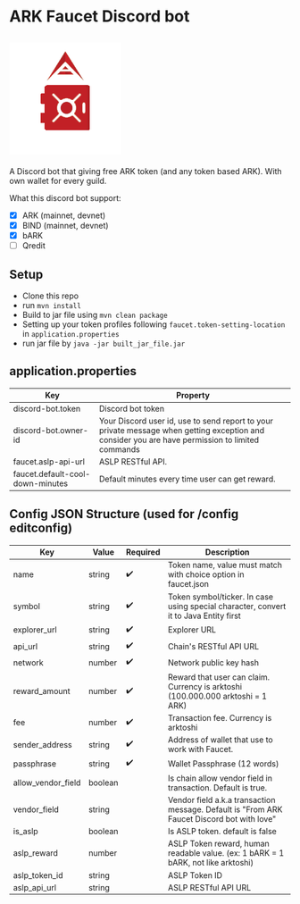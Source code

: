 # **ARK Faucet Discord bot**
![ARK Faucet Discord bot logo](https://raw.githubusercontent.com/qvanphong/ark-faucet-discord-bot/main/images/arkfaucetlogo.png)
---
A Discord bot that giving free ARK token (and any token based ARK). With own wallet for every guild.

What this discord bot support:
- [x] ARK (mainnet, devnet)
- [x] BIND (mainnet, devnet)
- [x] bARK
- [ ] Qredit

## Setup
- Clone this repo
- run `mvn install`
- Build to jar file using `mvn clean package`
- Setting up your token profiles following `faucet.token-setting-location` in `application.properties`
- run jar file by `java -jar built_jar_file.jar`


## application.properties
| Key                              | Property                                                                                                                                         |
|----------------------------------|--------------------------------------------------------------------------------------------------------------------------------------------------|
| discord-bot.token                | Discord bot token                                                                                                                               |
| discord-bot.owner-id             | Your Discord user id, use to send report to your private message when getting exception and consider you are have permission to limited commands |
| faucet.aslp-api-url              | ASLP RESTful API.                                                                                                                                |
| faucet.default-cool-down-minutes | Default minutes every time user can get reward.                                                                                                  |


## Config JSON Structure (used for /config editconfig)

| Key                | Value   | Required | Description                                                                                |
|--------------------|---------|----------|--------------------------------------------------------------------------------------------|
| name               |  string |     ✔️    | Token name, value must match with choice option in faucet.json                             |
| symbol             |  string |     ✔️    | Token symbol/ticker. In case using special character, convert it to Java Entity first      |
| explorer_url       |  string |     ✔️    | Explorer URL                                                                               |
| api_url            |  string |     ✔️    | Chain's RESTful API URL                                                                    |
| network            |  number |     ✔️    | Network public key hash                                                                    |
| reward_amount      |  number |     ✔️    | Reward that user can claim. Currency is arktoshi (100.000.000 arktoshi = 1 ARK)            |
| fee                |  number |     ✔️    | Transaction fee. Currency is arktoshi                                                      |
| sender_address     |  string |     ✔️    | Address of wallet that use to work with Faucet.                                            |
| passphrase         |  string |     ✔️    | Wallet Passphrase (12 words)                                                               |
| allow_vendor_field | boolean |          | Is chain allow vendor field in transaction. Default is true.                               |
| vendor_field       | string  |          | Vendor field a.k.a transaction message. Default is "From ARK Faucet Discord bot with love" |
| is_aslp            | boolean |          | Is ASLP token. default is false                                                            |
| aslp_reward        | number  |          | ASLP Token reward, human readable value. (ex: 1 bARK = 1 bARK, not like arktoshi)          |
| aslp_token_id      | string  |          | ASLP Token ID                                                                              |
| aslp_api_url       | string  |          | ASLP RESTful API URL                                                                       |
